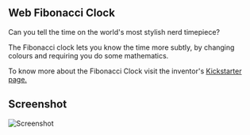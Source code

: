 ## Web Fibonacci Clock

Can you tell the time on the world's most stylish nerd timepiece?

The Fibonacci clock lets you know the time more subtly, by changing colours and requiring you do some mathematics.

To know more about the Fibonacci Clock visit the inventor's [Kickstarter page.](https://www.kickstarter.com/projects/basbrun/fibonacci-clock-an-open-source-clock-for-nerds-wit)

## Screenshot 

![Screenshot](http://i66.tinypic.com/2uhn692.png)
